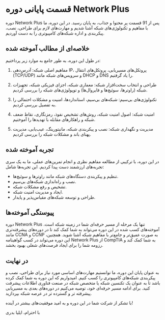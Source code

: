# قسمت پایانی دوره Network Plus

دوره Network Plus پس از 91 قسمت پر محتوا و جذاب، به پایان رسید. در این دوره، ما با مفاهیم و تکنولوژی‌های شبکه آشنا شدیم و مهارت‌های لازم برای طراحی، نصب، پیکربندی و اداره شبکه‌های کامپیوتری را به دست آوردیم.

## خلاصه‌ای از مطالب آموخته شده

در طول این دوره، به طور جامع به موارد زیر پرداختیم:

1. مفاهیم اصلی شبکه: آدرس‌دهی IP، پروتکل‌های مسیریابی، پروتکل‌های انتقال (TCP/UDP) و سرویس‌های شبکه مانند DHCP و DNS را یاد گرفتیم.

2. طراحی و انتخاب سخت‌افزار شبکه: معماری شبکه، اجزای فیزیکی شبکه، تجهیزات شبکه (راوترها، سوئیچ‌ها و فایروال‌ها) و توپولوژی‌های شبکه را بررسی کردیم.

3. تکنولوژی‌های بی‌سیم: شبکه‌های بی‌سیم، استانداردها، امنیت و مشکلات احتمالی را به تفصیل بررسی کردیم.

4. امنیت شبکه: اصول امنیت شبکه، روش‌های تشخیص نفوذ، رمزنگاری، نقاط ضعف شبکه و راهکارهای مقابله با تهدیدها را آموختیم.

5. مدیریت و نگهداری شبکه: نصب و پیکربندی شبکه، مانیتورینگ، عیب‌یابی، مدیریت پهنای باند و مشکلات شبکه را بررسی کردیم.

## تجربه آموخته شده

در این دوره، با ترکیبی از مطالعه مفاهیم نظری و انجام تمرین‌های عملی، ما به یک سری تجربه‌های ارزشمند دست پیدا کردیم. این تجربه‌ها شامل:

- تنظیم و پیکربندی دستگاه‌های شبکه مانند راوترها و سوئیچ‌ها.
- نصب و راه‌اندازی شبکه‌های بی‌سیم.
- تشخیص و رفع مشکلات شبکه.
- ایجاد و مدیریت امنیت شبکه.
- طراحی و توسعه شبکه‌های مقیاس‌پذیر و پایدار.

## پیوستگی آموخته‌ها

دوره Network Plus تنها یک مرحله از مسیر حرفه‌ای شما در زمینه شبکه است. آموخته‌های کسب شده در این دوره می‌تواند به شما کمک کند تا در دوره‌های پیشرفته‌تری مانند CCNA و CCNP به صورت عمیق‌تر و جامع‌تر با مفاهیم شبکه آشنا شوید. همچنین، این دوره می‌تواند در کسب گواهینامه Network Plus از CompTIA به شما کمک کند و رزومه شما را برای ایجاد فرصت‌های شغلی بهبود بخشد.

## در نهایت

به عنوان پایان این دوره، ما توانستیم مهارت‌های اساسی مورد نیاز برای طراحی، نصب و پیکربندی شبکه‌های کامپیوتری را کسب کنیم. امیدواریم که این دوره به شما کمک کرده باشد تا به عنوان یک تکنسین شبکه یا متخصص شبکه در صنعت فناوری اطلاعات پیشرفت کنید. برای ادامه مسیر حرفه‌ای خود، توصیه می‌کنیم در دوره‌های بعدی به مسیریابی پیشرفته تر و گسترده تر در عرصه شبکه بپردازید.

با تشکر از شرکت شما در این دوره و به امید موفقیت‌های بیشتر در آینده!

با احترام،
ایلیا بدری
